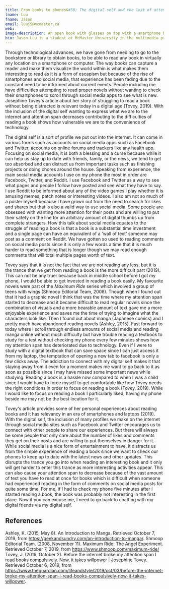 ```yaml
---
title: From books to phones&#58; The digital self and the lost of attention span
lname: Luu
fname: Jason
email: luuj5@mcmaster.ca
web:
image-description: An open book with glasses on top with a smartphone beside it on a table. 
bio: Jason Luu is a student at McMaster University in the multimedia program. When he is not working on assignments, he is on his phone or laptop playing video games to pass the time or to escape the thought of an upcoming project to finish.
---
```

Through technological advances, we have gone from needing to go to the bookstore or library to obtain books, to be able to read any book in virtually any location on a smartphone or computer. The way books can capture a reader and make them visualize the world within is what makes them interesting to read as it is a form of escapism but because of the rise of smartphones and social media, that experience has been fading due to the constant need to be informed about current events. People including me have difficulties attempting to read proper novels without wanting to check their smartphones to scroll through social media apps to see what is new. Josephine Tovey's article about her story of struggling to read a book without being distracted is relevant today in a digital age (Tovey, 2019). With the inclusion of the digital self wanting to express what we are to the internet and attention span decreases contributing to the difficulties of reading a book shows how vulnerable we are to the convenience of technology.

The digital self is a sort of profile we put out into the internet. It can come in various forms such as accounts on social media apps such as Facebook and Twitter, accounts on online forums and trackers like any health app. Focusing on social media, it is both a blessing and a curse because while it can help us stay up to date with friends, family, or the news, we tend to get too absorbed and can distract us from important tasks such as finishing projects or doing chores around the house. Speaking from experience, the main social media accounts I use on my phone the most in order are Facebook, Twitter, and Reddit. I use Facebook and Twitter as a way to see what pages and people I follow have posted and see what they have to say. I use Reddit to be informed about any of the video games I play whether it is amusing memes, patch notes or interesting videos. I also am not so much of a poster myself because I have grown out from the need to search for likes and shares but that is also a valid way to use social media. Some people are obsessed with wanting more attention for their posts and are willing to put their safety on the line for an arbitrary amount of digital thumbs up from complete strangers. How this talk about social media equates to the struggle of reading a book is that a book is a substantial time investment and a single page can have an equivalent of a 'wall of text' someone may post as a comment on Reddit. We have gotten so used to reading comments on social media posts since it is only a few words a time that it is much harder to read something that is longer though we may read enough comments that will total multiple pages worth of text. 

Tovey says that it is not the fact that we are not reading any less, but it is the trance that we get from reading a book is the more difficult part (2019). This can not be any truer because back in middle school before I got my phone, I would be able to get invested in reading a book easily. My favourite novels were part of the _Maximum Ride_ series which involved a group of teens with wings (Shmoop Editorial Team, 2008). Though when I found out that it had a graphic novel I think that was the time where my attention span started to decrease and it became difficult to read regular novels since the combination of visuals and a more bearable amount of text gave me a more enjoyable experience and saves me the time of trying to imagine what the characters look like. Then I found out about manga (Japanese comics) and I pretty much have abandoned reading novels (Ashley, 2015). Fast forward to today where I scroll through endless amounts of social media and reading manga online without much difficulty but have trouble reading a textbook to study for a test without checking my phone every few minutes shows how my attention span has deteriorated due to technology. Even if I were to study with a digital textbook that can save space since I can just access it from my laptop, the temptation of opening a new tab to facebook is only a few clicks away. The addiction to connect with my digital self makes it that staying away from it even for a moment makes me want to go back to it as soon as possible since I may have missed some important news while studying. Reading a book is a hassle now compared to when I was a child since I would have to force myself to get comfortable like how Tovey needs the right conditions in order to focus on reading a book (Tovey, 2019). While I would like to focus on reading a book I particularly liked, having my phone beside me may not be the best location for it.

Tovey's article provides some of her personal experiences about reading books and it has relevancy in an era of smartphones and laptops (2019). With the digital self, the inclusion of many profiles we make on the internet through social media sites such as Facebook and Twitter encourages us to connect with other people to share our experiences. But there will always be some people that only care about the number of likes and comments they get on their posts and are willing to put themselves in danger for it. While social media is a nice form of entertainment to have, it distracts us from the simple experience of reading a book since we want to check our phones to keep up to date with the latest news and other updates. This disrupts the trance you go into when reading an interesting book and it only will get harder to enter this trance as more interesting activities appear. This can also cause your attention span to decrease because of the vast amount of text you have to read at once for books which is difficult when someone had experienced reading in the form of comments on social media posts for quite some time. For me, if I had to check my phone five minutes after I started reading a book, the book was probably not interesting in the first place. Now if you can excuse me, I need to go back to chatting with my digital friends via my digital self.

## References
Ashley, K. (2015, May 8). An Introduction to Manga. Retrieved October 7, 2019, from https://geekandsundry.com/an-introduction-to-manga/.
Shmoop Editorial Team. (2008, November 11). Maximum Ride: The Angel Experiment. Retrieved October 7, 2019, from https://www.shmoop.com/maximum-ride/
Tovey, J. (2019, October 2). Before the internet broke my attention span I read books compulsively. Now, it takes willpower | Josephine Tovey. Retrieved October 6, 2019, from https://www.theguardian.com/lifeandstyle/2019/oct/03/before-the-internet-broke-my-attention-span-i-read-books-compulsively-now-it-takes-willpower.